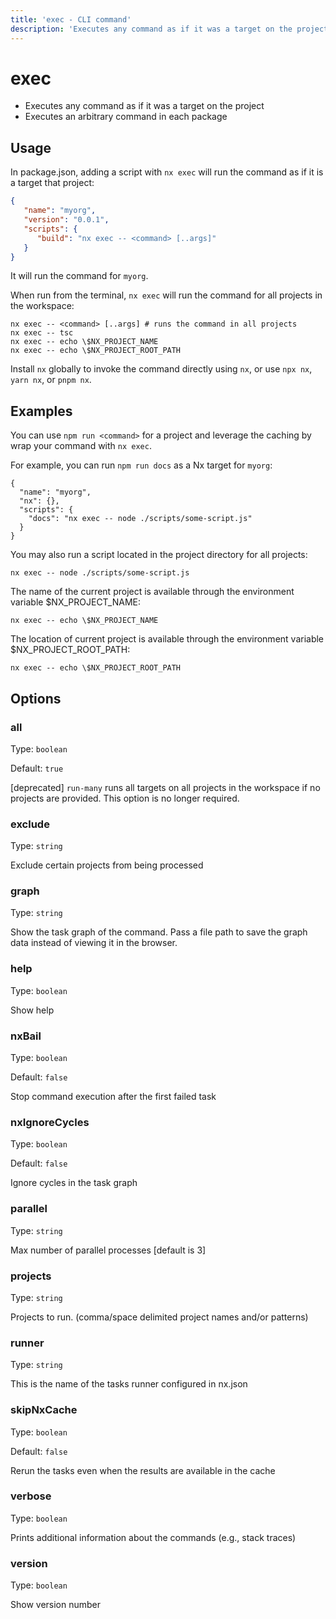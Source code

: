 ```yaml
---
title: 'exec - CLI command'
description: 'Executes any command as if it was a target on the project'
---
```


# exec

-  Executes any command as if it was a target on the project
-  Executes an arbitrary command in each package

## Usage

In package.json, adding a script with `nx exec` will run the command as if it is a target that project:

```json
{
   "name": "myorg",
   "version": "0.0.1",
   "scripts": {
      "build": "nx exec -- <command> [..args]"
   }
}
```

It will run the command for `myorg`.

When run from the terminal, `nx exec` will run the command for all projects in the workspace:

```
nx exec -- <command> [..args] # runs the command in all projects
nx exec -- tsc
nx exec -- echo \$NX_PROJECT_NAME
nx exec -- echo \$NX_PROJECT_ROOT_PATH
```

Install `nx` globally to invoke the command directly using `nx`, or use `npx nx`, `yarn nx`, or `pnpm nx`.

## Examples

You can use `npm run <command>` for a project and leverage the caching by wrap your command with `nx exec`.

For example, you can run `npm run docs` as a Nx target for `myorg`:

```
{
  "name": "myorg",
  "nx": {},
  "scripts": {
    "docs": "nx exec -- node ./scripts/some-script.js"
  }
}
```

You may also run a script located in the project directory for all projects:

```
nx exec -- node ./scripts/some-script.js
```

The name of the current project is available through the environment variable $NX_PROJECT_NAME:

```
nx exec -- echo \$NX_PROJECT_NAME
```

The location of current project is available through the environment variable $NX_PROJECT_ROOT_PATH:

```
nx exec -- echo \$NX_PROJECT_ROOT_PATH
```

## Options

### all

Type: `boolean`

Default: `true`

[deprecated] `run-many` runs all targets on all projects in the workspace if no projects are provided. This option is no longer required.

### exclude

Type: `string`

Exclude certain projects from being processed

### graph

Type: `string`

Show the task graph of the command. Pass a file path to save the graph data instead of viewing it in the browser.

### help

Type: `boolean`

Show help

### nxBail

Type: `boolean`

Default: `false`

Stop command execution after the first failed task

### nxIgnoreCycles

Type: `boolean`

Default: `false`

Ignore cycles in the task graph

### parallel

Type: `string`

Max number of parallel processes [default is 3]

### projects

Type: `string`

Projects to run. (comma/space delimited project names and/or patterns)

### runner

Type: `string`

This is the name of the tasks runner configured in nx.json

### skipNxCache

Type: `boolean`

Default: `false`

Rerun the tasks even when the results are available in the cache

### verbose

Type: `boolean`

Prints additional information about the commands (e.g., stack traces)

### version

Type: `boolean`

Show version number
